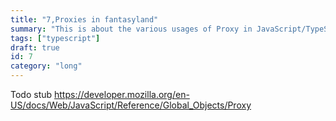 ```yaml
---
title: "7,Proxies in fantasyland"
summary: "This is about the various usages of Proxy in JavaScript/TypeScript"
tags: ["typescript"]
draft: true
id: 7
category: "long"
---
```


Todo stub
<https://developer.mozilla.org/en-US/docs/Web/JavaScript/Reference/Global_Objects/Proxy>
